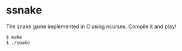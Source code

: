 # ssnake
The snake game implemented in C using ncurses.
Compile it and play!
```sh
$ make
$ ./snake
```
